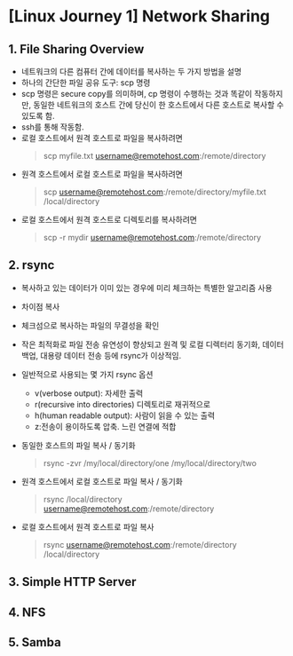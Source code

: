 # [Linux Journey 1] Network Sharing
## 1. File Sharing Overview
- 네트워크의 다른 컴퓨터 간에 데이터를 복사하는 두 가지 방법을 설명
- 하나의 간단한 파일 공유 도구: scp 명령
- scp 명령은 secure copy를 의미하며, cp 명령이 수행하는 것과 똑같이 작동하지만, 동일한 네트워크의 호스트 간에 당신이 한 호스트에서 다른 호스트로 복사할 수 있도록 함.
- ssh를 통해 작동함.
- 로컬 호스트에서 원격 호스트로 파일을 복사하려면
  > scp myfile.txt username@remotehost.com:/remote/directory
- 원격 호스트에서 로컬 호스트로 파일을 복사하려면
  > scp username@remotehost.com:/remote/directory/myfile.txt /local/directory
- 로컬 호스트에서 원격 호스트로 디렉토리를 복사하려면
  > scp -r mydir username@remotehost.com:/remote/directory

## 2. rsync
- 복사하고 있는 데이터가 이미 있는 경우에 미리 체크하는 특별한 알고리즘 사용
- 차이점 복사
- 체크섬으로 복사하는 파일의 무결성을 확인
- 작은 최적화로 파일 전송 유연성이 향상되고 원격 및 로컬 디렉터리 동기화, 데이터 백업, 대용량 데이터 전송 등에 rsync가 이상적임.
- 일반적으로 사용되는 몇 가지 rsync 옵션
  - v(verbose output): 자세한 출력
  - r(recursive into directories) 디렉토리로 재귀적으로
  - h(human readable output): 사람이 읽을 수 있는 출력
  - z:전송이 용이하도록 압축. 느린 연결에 적합

- 동일한 호스트의 파일 복사 / 동기화
  > rsync -zvr /my/local/directory/one /my/local/directory/two
- 원격 호스트에서 로컬 호스트로 파일 복사 / 동기화
  > rsync /local/directory username@remotehost.com:/remote/directory
- 로컬 호스트에서 원격 호스트로 파일 복사
  > rsync username@remotehost.com:/remote/directory /local/directory

## 3. Simple HTTP Server
## 4. NFS
## 5. Samba
